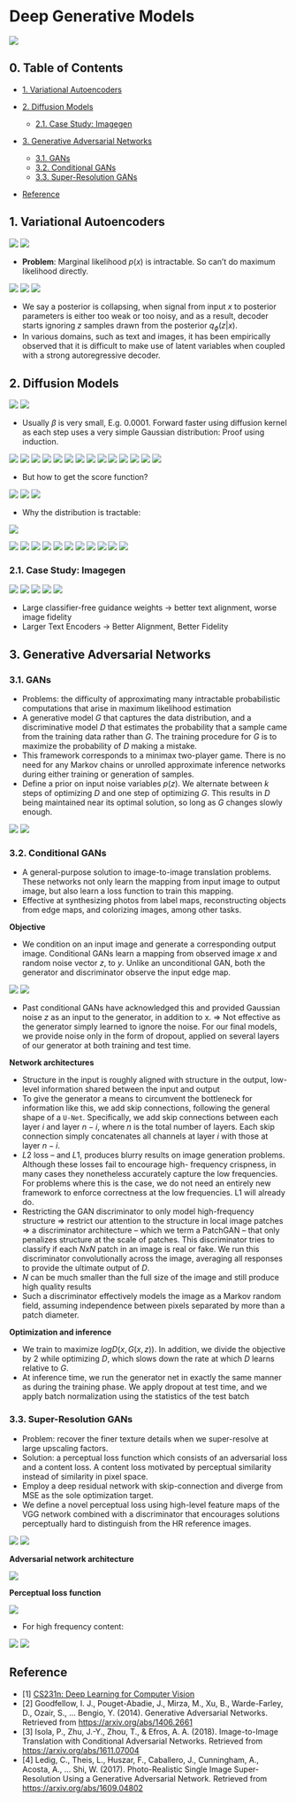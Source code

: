 # Deep Generative Models

![](./image/topic2.png)

## 0. Table of Contents

- [1. Variational Autoencoders](#1-variational-autoencoders)
- [2. Diffusion Models](#2-diffusion-models)
    - [2.1. Case Study: Imagegen](#21-case-study-imagegen)
- [3. Generative Adversarial Networks](#3-generative-adversarial-networks)
    - [3.1. GANs](#31-gans)
    - [3.2. Conditional GANs](#32-conditional-gans)
    - [3.3. Super-Resolution GANs](#33-super-resolution-gans)

- [Reference](#reference)


## 1. Variational Autoencoders

![](./image/vae-latent-approach.png)
![](./image/vae-latent-approach-without_y.png)

- __Problem__: Marginal likelihood $p(x)$ is intractable. So can’t do maximum likelihood directly.

![](./image/vae-vae.png)
![](./image/vae-hierarchical-vae.png)
![](./image/vae-challenges.png)

- We say a posterior is collapsing, when signal from input $x$ to posterior parameters is either too weak or too noisy, and as a result, decoder starts ignoring $z$ samples drawn from the posterior $q_\phi(z|x)$.
- In various domains, such as text and images, it has been empirically observed that it is difficult to make use of latent variables when coupled with a strong autoregressive decoder.


## 2. Diffusion Models

![](./image/dfm-denoising-diffusion-model.png)
![](./image/dfm-forward-diffusion-process.png)

- Usually $\beta$ is very small, E.g. 0.0001. Forward faster using diffusion kernel as each step uses a very simple Gaussian distribution: Proof using induction.

![](./image/dfm-diffusion-kernel.png)
![](./image/dfm-generative-learning-by-denoising.png)
![](./image/dfm-reverse-denoising-process.png)
![](./image/dfm-learning-denoising-model.png)
![](./image/dfm-parameterizing-denoising-model.png)
![](./image/dfm-training-objective-weighting.png)
![](./image/dfm-summary.png)
![](./image/dfm-implementation-architecture.png)
![](./image/dfm-connection-to-vae.png)
![](./image/dfm-continuous-time.png)
![](./image/dfm-forward-diffusion-process-sde.png)
![](./image/dfm-sde.png)
![](./image/dfm-forward-diffusion-process-sde2.png)
![](./image/dfm-generative-reverse-sde.png)

- But how to get the score function?

![](./image/dfm-score-matching.png)
![](./image/dfm-denoising-score-matching2.png)
![](./image/dfm-denoising-score-matching.png)

- Why the distribution is tractable:

![](./image/dfm-variance-preserving-sde.png)

![](./image/dfm-denoising-score-matching3.png)
![](./image/dfm-continuous-elbo.png)
![](./image/dfm-weighted-diffusion-objective.png)
![](./image/dfm-denoising-score-matching4.png)
![](./image/dfm-probability-flow-ode.png)
![](./image/dfm-synthesis-sde-ode.png)
![](./image/dfm-sampling-continuous-time1.png)
![](./image/dfm-sampling-continuous-time2.png)
![](./image/dfm-sampling-problem.png)
![](./image/dfm-progressive-distillation.png)
![](./image/dfm-progressive-distillation-algorithm.png)


### 2.1. Case Study: Imagegen

![](./image/dfm-imagegen1.png)
![](./image/dfm-imagegen2.png)
![](./image/dfm-imagegen3.png)
![](./image/dfm-imagegen4.png)
![](./image/dfm-imagegen5.png)

- Large classifier-free guidance weights → better text alignment, worse image fidelity
- Larger Text Encoders → Better Alignment, Better Fidelity


## 3. Generative Adversarial Networks

### 3.1. GANs

- Problems: the difficulty of approximating many intractable probabilistic computations that arise in maximum likelihood estimation
- A generative model $G$ that captures the data distribution, and a discriminative model $D$ that estimates the probability that a sample came from the training data rather than $G$. The training procedure for $G$ is to maximize the probability of $D$ making a mistake.
- This framework corresponds to a minimax two-player game. There is no need for any Markov chains or unrolled approximate inference networks during either training or generation of samples.
- Define a prior on input noise variables $p(z)$. We alternate between $k$ steps of optimizing $D$ and one step of optimizing $G$. This results in $D$ being maintained near its optimal solution, so long as $G$ changes slowly enough.

![](./image/gan-1.png)
![](./image/gan-2.png)

### 3.2. Conditional GANs

- A general-purpose solution to image-to-image translation problems. These networks not only learn the mapping from input image to output image, but also learn a loss function to train this mapping.
- Effective at synthesizing photos from label maps, reconstructing objects from edge maps, and colorizing images, among other tasks.

__Objective__

- We condition on an input image and generate a corresponding output image. Conditional GANs learn a mapping from observed image $x$ and random noise vector $z$, to $y$. Unlike an unconditional GAN, both the generator and discriminator observe the input edge map.

![](./image/gan-3.png)
![](./image/gan-4.png)

- Past conditional GANs have acknowledged this and provided Gaussian noise $z$ as an input to the generator, in addition to x. => Not effective as  the generator simply learned to ignore the noise. For our final models, we provide noise only in the form of dropout, applied on several layers of our generator at both training and test time.

__Network architectures__

- Structure in the input is roughly aligned with structure in the output, low-level information shared between the input and output
- To give the generator a means to circumvent the bottleneck for information like this, we add skip connections, following the general shape of a `U-Net`. Specifically, we add skip connections between each layer $i$ and layer $n − i$, where $n$ is the total number of layers. Each skip connection simply concatenates all channels at layer $i$ with those at layer $n − i$. 
- $L2$ loss – and $L1$, produces blurry results on image generation problems. Although these losses fail to encourage high- frequency crispness, in many cases they nonetheless accurately capture the low frequencies. For problems where this is the case, we do not need an entirely new framework to enforce correctness at the low frequencies. L1 will already do.
- Restricting the GAN discriminator to only model high-frequency structure => restrict our attention to the structure in local image patches 
=> a discriminator architecture – which we term a PatchGAN – that only penalizes structure at the scale of patches. This discriminator tries to classify if each $N x N$ patch in an image is real or fake. We run this discriminator convolutionally across the image, averaging all responses to provide the ultimate output of $D$. 
- $N$ can be much smaller than the full size of the image and still produce high quality results
- Such a discriminator effectively models the image as a Markov random field, assuming independence between pixels separated by more than a patch diameter.

__Optimization and inference__

- We train to maximize $logD(x, G(x, z))$. In addition, we divide the objective by 2 while optimizing $D$, which slows down the rate at which $D$ learns relative to $G$.
- At inference time, we run the generator net in exactly the same manner as during the training phase. We apply dropout at test time, and we apply batch normalization using the statistics of the test batch


### 3.3. Super-Resolution GANs

- Problem: recover the finer texture details when we super-resolve at large upscaling factors.
- Solution:  a perceptual loss function which consists of an adversarial loss and a content loss. A content loss motivated by perceptual similarity instead of similarity in pixel space.
- Employ a deep residual network with skip-connection and diverge from MSE as the sole optimization target. 
- We define a novel perceptual loss using high-level feature maps of the VGG network combined with a discriminator that encourages solutions perceptually hard to distinguish from the HR reference images.

![](./image/gan-5.png)
![](./image/gan-6.png)

__Adversarial network architecture__

![](./image/gan-7.png)

__Perceptual loss function__

![](./image/gan-8.png)

- For high frequency content:

![](./image/gan-9.png)
![](./image/gan-10.png)


## Reference

- [1] [CS231n: Deep Learning for Computer Vision](http://cs231n.stanford.edu/index.html)
- [2] Goodfellow, I. J., Pouget-Abadie, J., Mirza, M., Xu, B., Warde-Farley, D., Ozair, S., … Bengio, Y. (2014). Generative Adversarial Networks. Retrieved from https://arxiv.org/abs/1406.2661
- [3] Isola, P., Zhu, J.-Y., Zhou, T., & Efros, A. A. (2018). Image-to-Image Translation with Conditional Adversarial Networks. Retrieved from https://arxiv.org/abs/1611.07004
- [4] Ledig, C., Theis, L., Huszar, F., Caballero, J., Cunningham, A., Acosta, A., … Shi, W. (2017). Photo-Realistic Single Image Super-Resolution Using a Generative Adversarial Network. Retrieved from https://arxiv.org/abs/1609.04802